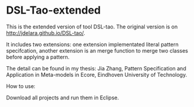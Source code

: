 # DSL-Tao-extended
This is the extended version of tool DSL-tao. The original version is on http://jdelara.github.io/DSL-tao/.

It includes two extensions: one extension implementated literal pattern specifcation, another extension is an merge function to merge two classes before applying a pattern. 

The detail can be found in my thesis: 
Jia Zhang, Pattern Specification and Application in Meta-models in Ecore, Eindhoven University of Technology.


How to use:

Download all projects and run them in Eclipse. 
